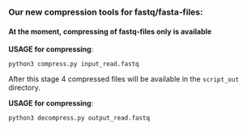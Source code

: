 ### Our new compression tools for fastq/fasta-files:

#### At the moment, compressing of fastq-files only  is available

__USAGE for compressing__:
```
python3 compress.py input_read.fastq
```

After this stage 4 compressed files will be available in the `script_out` directory.


__USAGE for compressing__:
```
python3 decompress.py output_read.fastq
```
